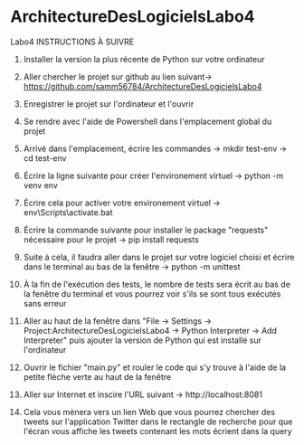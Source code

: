 # ArchitectureDesLogicielsLabo4
Labo4 INSTRUCTIONS À SUIVRE 

1. Installer la version la plus récente de Python sur votre ordinateur

2. Aller chercher le projet sur github au lien suivant-> https://github.com/samm56784/ArchitectureDesLogicielsLabo4

3. Enregistrer le projet sur l'ordinateur et l'ouvrir

4. Se rendre avec l'aide de Powershell dans l'emplacement global du projet

5. Arrivé dans l'emplacement, écrire les commandes -> mkdir test-env
-> cd test-env

6. Écrire la ligne suivante pour créer l'environement virtuel -> python -m venv env 

7. Écrire cela pour activer votre environement virtuel -> env\Scripts\activate.bat

8. Écrire la commande suivante pour installer le package "requests" nécessaire pour le projet -> pip install requests

9. Suite à cela, il faudra aller dans le projet sur votre logiciel choisi et écrire dans le terminal au bas de la fenêtre -> python -m unittest

10. À la fin de l'exécution des tests, le nombre de tests sera écrit au bas de la fenêtre du terminal et vous pourrez voir s'ils se sont tous exécutés sans erreur

11. Aller au haut de la fenêtre dans "File -> Settings -> Project:ArchitectureDesLogicielsLabo4 -> Python Interpreter -> Add Interpreter" puis ajouter la version de Python qui est installé sur l'ordinateur

12. Ouvrir le fichier "main.py" et rouler le code qui s'y trouve à l'aide de la petite flèche verte au haut de la fenêtre

13. Aller sur Internet et inscire l'URL suivant -> http://localhost:8081

14. Cela vous mènera vers un lien Web que vous pourrez chercher des tweets sur l'application Twitter dans le rectangle de recherche pour que l'écran vous affiche les tweets contenant les mots écrient dans la query
